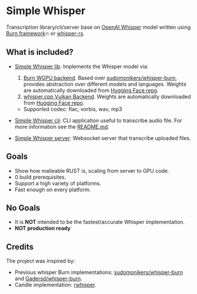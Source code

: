 # Simple Whisper

Transcription library/cli/server base on [OpenAI Whisper](https://github.com/openai/whisper) model written using [Burn framework](https://github.com/tracel-ai/burn)🔥 or [whisper-rs](https://github.com/tazz4843/whisper-rs).

## What is included?

- [Simple Whisper lib](./simple-whisper/): Implements the Whisper model via:
  1. [Burn WGPU backend](https://github.com/tracel-ai/burn/blob/main/crates/burn-wgpu/README.md). Based over [sudomonikers/whisper-burn](https://github.com/sudomonikers/whisper-burn), provides abstraction over different models and languages. Weights are automatically downloaded from [Hugging Face repo](https://huggingface.co/newfla/simple-whisper). 
  2. [whisper.cpp Vulkan Backend](https://github.com/tazz4843/whisper-rs). Weights are automatically downloaded from [Hugging Face repo](https://huggingface.co/ggerganov/whisper.cpp). 
  - Supported codec: flac, vorbis, wav, mp3

- [Simple Whisper cli](./simple-whisper-cli/): CLI application useful to transcribe audio file. For more information see the [README.md](./simple-whisper-cli/README.md).

- [Simple Whisper server](./simple-whisper-server/): Websocket server that transcribe uploaded files.

## Goals
- Show how malleable RUST is, scaling from server to GPU code.
- 0 build prerequisites.
- Support a high variety of platforms.
- Fast enough on every platform.

## No Goals
- It is **NOT** intended to be the fastest/accurate Whisper implementation.
- **NOT production ready** 

## Credits
The project was inspired by:
- Previous whisper Burn implementations: [sudomonikers/whisper-burn](https://github.com/sudomonikers/whisper-burn) and [Gadersd/whisper-burn](https://github.com/Gadersd/whisper-burn).
- Candle implementation: [rwhisper](https://github.com/floneum/floneum/tree/main/models/rwhisper).